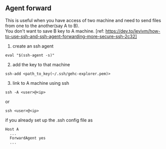 ## Agent forward
This is useful when you have access of two machine and need to send files from one to the another(say A to B). </br>
You don't want to save B key to A machine. [ref: https://dev.to/levivm/how-to-use-ssh-and-ssh-agent-forwarding-more-secure-ssh-2c32]

1. create an ssh agent
```
eval "$(ssh-agent -s)"
```
2. add the key to that machine

```
ssh-add <path_to_key(~/.ssh/gehc-explorer.pem)> 
```

3. link to A machine using ssh 
```
ssh -A <user>@<ip>
```
or 
```
ssh <user>@<ip>
```

if you already set up the .ssh config file as 

``` config
Host A
  ...
  ForwardAgent yes
  ...

```

